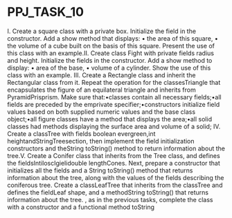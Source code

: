 # PPJ_TASK_10

I. Create a square class with a private box. Initialize the field in the constructor. Add a show method that displays: • the area of ​​this square, • the volume of a cube built on the basis of this square. Present the use of this class with an example.II. Create class Fight with private fields radius and height. Initialize the fields in the constructor. Add a show method to display: • area of ​​the base, • volume of a cylinder. Show the use of this class with an example. III. Create a Rectangle class and inherit the Rectangular class from it. Repeat the operation for the classesTriangle that encapsulates the figure of an equilateral triangle and inherits from PyramidPrisprism. Make sure that:•classes contain all necessary fields;•all fields are preceded by the emprivate specifier;•constructors initialize field values ​​based on both supplied numeric values ​​and the base class object;•all figure classes have a method that displays the area;•all solid classes had methods displaying the surface area and volume of a solid; IV. Create a classTree with fields boolean evergreen,int heightandStringTreesection, then implement the field initialization constructors and theString toString() method to return information about the tree.V. Create a Conifer class that inherits from the Tree class, and defines the fieldsIntiloscIgielidouble lengthCones. Next, prepare a constructor that initializes all the fields and a String toString() method that returns information about the tree, along with the values ​​of the fields describing the coniferous tree. Create a classLeafTree that inherits from the classTree and defines the fieldLeaf shape, and a methodString toString() that returns information about the tree. , as in the previous tasks, complete the class with a constructor and a functional method toString
